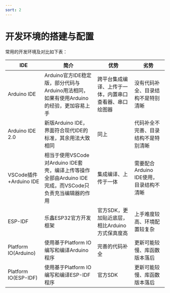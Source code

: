 ```yaml
---
sort: 2
---
```


# 开发环境的搭建与配置

常用的开发环境及对比如下表：

| IDE                    | 简介                                                         | 优势                                                   | 劣势                                    |
| ---------------------- | ------------------------------------------------------------ | ------------------------------------------------------ | --------------------------------------- |
| Arduino IDE            | Arduino官方IDE稳定版，部分代码与Arduino用法相同，如果有使用Arduino的经验，更加容易上手 | 跨平台集成编译、上传于一体，内置串口查看器、串口绘图器 | 没有代码补全、目录结构不是特别清晰      |
| Arduino IDE 2.0        | 新版Arduino IDE，界面符合现代IDE的标准，其余用法大致相同     | 同上                                                   | 代码补全不完善、目录结构不是特别清晰    |
| VSCode插件+Arduino IDE | 相当于使用VSCode对Arduino IDE套壳，编译上传等操作全部由Arduino IDE完成，而VSCode只负责充当编辑器的作用 | 集成编译、上传于一体                                   | 需要配合Arduino IDE使用，目录结构不清晰 |
| ESP-IDF                | 乐鑫ESP32官方开发框架                                        | 官方SDK，更加贴近底层，相比Arduino方式保真度高         | 上手难度较高、环境配置较复杂            |
| Platform IO(Arduino)   | 使用基于Platform IO编写和编译Arduino程序                     | 完善的代码补全                                         | 更新可能较慢、库函数版本落后            |
| Platform IO(ESP-IDF)   | 使用基于Platform IO编写和编译ESP-IDF程序                     | 官方SDK                                                | 更新可能较慢、库函数版本落后            |

